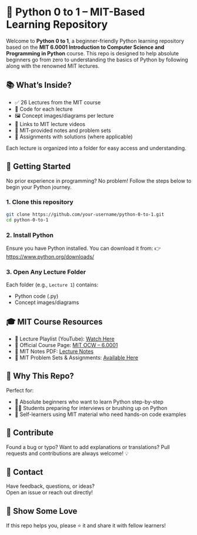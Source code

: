 # 🐍 Python 0 to 1 – MIT-Based Learning Repository
Welcome to **Python 0 to 1**, a beginner-friendly Python learning repository based on the **MIT 6.0001 Introduction to Computer Science and Programming in Python** course. This repo is designed to help absolute beginners go from zero to understanding the basics of Python by following along with the renowned MIT lectures.


## 📚 What’s Inside?
- ✅ 26 Lectures from the MIT course
- 🧠 Code for each lecture
- 🖼️ Concept images/diagrams per lecture
- 📎 Links to MIT lecture videos
- 📘 MIT-provided notes and problem sets
- 📝 Assignments with solutions (where applicable)

Each lecture is organized into a folder for easy access and understanding.

## 🚀 Getting Started
No prior experience in programming? No problem! Follow the steps below to begin your Python journey.

### 1. Clone this repository
```bash
git clone https://github.com/your-username/python-0-to-1.git
cd python-0-to-1
```

### 2. Install Python
Ensure you have Python installed. You can download it from:
👉 https://www.python.org/downloads/

### 3. Open Any Lecture Folder
Each folder (e.g., `Lecture 1`) contains:
- Python code (.py)
- Concept images/diagrams

## 🎓 MIT Course Resources
- 🔗 Lecture Playlist (YouTube): [Watch Here](https://www.youtube.com/playlist?list=PLUl4u3cNGP62A-ynp6v6-LGBCzeH3VAQB)
- 🧾 Official Course Page: [MIT OCW – 6.0001](https://ocw.mit.edu/courses/6-100l-introduction-to-cs-and-programming-using-python-fall-2022/resources/lecture-videos/)
- 📄 MIT Notes PDF: [Lecture Notes](https://ocw.mit.edu/courses/6-100l-introduction-to-cs-and-programming-using-python-fall-2022/resources/lecture-notes/)
- 🧪 MIT Problem Sets & Assignments: [Available Here](https://ocw.mit.edu/courses/6-100l-introduction-to-cs-and-programming-using-python-fall-2022/resources/problem-sets/)

## 🧠 Why This Repo?
Perfect for:
- 📍 Absolute beginners who want to learn Python step-by-step
- 👩‍💻 Students preparing for interviews or brushing up on Python
- 🧪 Self-learners using MIT material who need hands-on code examples

## 🤝 Contribute
Found a bug or typo? Want to add explanations or translations?
Pull requests and contributions are always welcome! 💡

## 📩 Contact
Have feedback, questions, or ideas?  
Open an issue or reach out directly!

## 🌟 Show Some Love
If this repo helps you, please ⭐️ it and share it with fellow learners!

